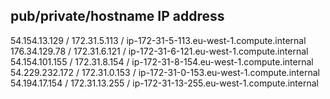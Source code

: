 ## pub/private/hostname IP address

54.154.13.129 / 172.31.5.113 / ip-172-31-5-113.eu-west-1.compute.internal
176.34.129.78 / 172.31.6.121 / ip-172-31-6-121.eu-west-1.compute.internal
54.154.101.155 / 172.31.8.154 / ip-172-31-8-154.eu-west-1.compute.internal
54.229.232.172 / 172.31.0.153 / ip-172-31-0-153.eu-west-1.compute.internal
54.194.17.154 / 172.31.13.255 / ip-172-31-13-255.eu-west-1.compute.internal
